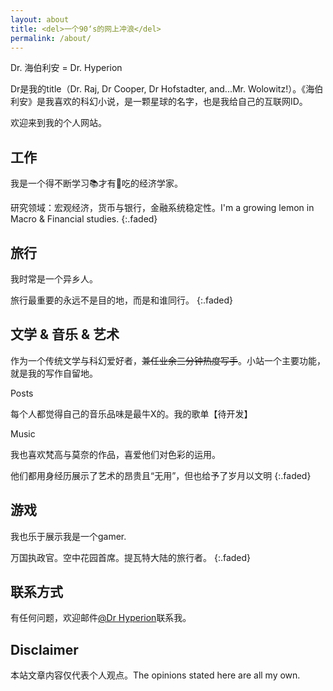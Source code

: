 ```yaml
---
layout: about
title: <del>一个90‘s的网上冲浪</del>
permalink: /about/
---
```

Dr. 海伯利安 = Dr. Hyperion 

Dr是我的title（Dr. Raj, Dr Cooper, Dr Hofstadter, and...Mr. Wolowitz!）。《海伯利安》是我喜欢的科幻小说，是一颗星球的名字，也是我给自己的互联网ID。

欢迎来到我的个人网站。


## 工作
我是一个得不断学习📚才有🍚吃的经济学家。

研究领域：宏观经济，货币与银行，金融系统稳定性。I'm a growing lemon in Macro & Financial studies.
{:.faded}


## 旅行
我时常是一个异乡人。

旅行最重要的永远不是目的地，而是和谁同行。
{:.faded}


## 文学 & 音乐 & 艺术
作为一个传统文学与科幻爱好者，<del>兼任业余三分钟热度写手</del>。小站一个主要功能，就是我的写作自留地。

Posts

每个人都觉得自己的音乐品味是最牛X的。我的歌单【待开发】

Music

我也喜欢梵高与莫奈的作品，喜爱他们对色彩的运用。

他们都用身经历展示了艺术的昂贵且“无用”，但也给予了岁月以文明
{:.faded}

## 游戏
我也乐于展示我是一个gamer. 

万国执政官。空中花园首席。提瓦特大陆的旅行者。
{:.faded}



## 联系方式
有任何问题，欢迎邮件[@Dr Hyperion](mailto:yu.xiaoeconomics@gmail.com)联系我。


## Disclaimer
本站文章内容仅代表个人观点。The opinions stated here are all my own.
